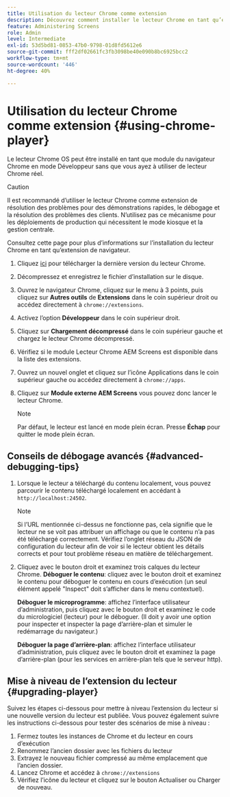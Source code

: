 ```yaml
---
title: Utilisation du lecteur Chrome comme extension
description: Découvrez comment installer le lecteur Chrome en tant qu’extension de navigateur pour AEM Screens.
feature: Administering Screens
role: Admin
level: Intermediate
exl-id: 53d5bd81-0853-47b0-9798-01d8fd5612e6
source-git-commit: fff2df02661fc3fb3098be40e090b8bc6925bcc2
workflow-type: tm+mt
source-wordcount: '446'
ht-degree: 40%

---
```


# Utilisation du lecteur Chrome comme extension {#using-chrome-player}

Le lecteur Chrome OS peut être installé en tant que module du navigateur Chrome en mode Développeur sans que vous ayez à utiliser de lecteur Chrome réel.

>[!CAUTION]
>
> Il est recommandé d’utiliser le lecteur Chrome comme extension de résolution des problèmes pour des démonstrations rapides, le débogage et la résolution des problèmes des clients. N’utilisez pas ce mécanisme pour les déploiements de production qui nécessitent le mode kiosque et la gestion centrale.

Consultez cette page pour plus d’informations sur l’installation du lecteur Chrome en tant qu’extension de navigateur.

1. Cliquez [ici](https://download.macromedia.com/screens/) pour télécharger la dernière version du lecteur Chrome.

1. Décompressez et enregistrez le fichier d’installation sur le disque.

1. Ouvrez le navigateur Chrome, cliquez sur le menu à 3 points, puis cliquez sur **Autres outils** de **Extensions** dans le coin supérieur droit ou accédez directement à `chrome://extensions`.

1. Activez l’option **Développeur** dans le coin supérieur droit.

1. Cliquez sur **Chargement décompressé** dans le coin supérieur gauche et chargez le lecteur Chrome décompressé.

1. Vérifiez si le module Lecteur Chrome AEM Screens est disponible dans la liste des extensions.

1. Ouvrez un nouvel onglet et cliquez sur l’icône Applications dans le coin supérieur gauche ou accédez directement à `chrome://apps`.

1. Cliquez sur **Module externe AEM Screens** vous pouvez donc lancer le lecteur Chrome.

   >[!NOTE]
   >
   > Par défaut, le lecteur est lancé en mode plein écran. Presse **Échap** pour quitter le mode plein écran.


## Conseils de débogage avancés {#advanced-debugging-tips}

1. Lorsque le lecteur a téléchargé du contenu localement, vous pouvez parcourir le contenu téléchargé localement en accédant à `http://localhost:24502`.

   >[!NOTE]
   >
   > Si l’URL mentionnée ci-dessus ne fonctionne pas, cela signifie que le lecteur ne se voit pas attribuer un affichage ou que le contenu n’a pas été téléchargé correctement. Vérifiez l’onglet réseau du JSON de configuration du lecteur afin de voir si le lecteur obtient les détails corrects et pour tout problème réseau en matière de téléchargement.

1. Cliquez avec le bouton droit et examinez trois calques du lecteur Chrome.
   **Déboguer le contenu**: cliquez avec le bouton droit et examinez le contenu pour déboguer le contenu en cours d’exécution (un seul élément appelé &quot;Inspect&quot; doit s’afficher dans le menu contextuel).

   **Déboguer le microprogramme**: affichez l’interface utilisateur d’administration, puis cliquez avec le bouton droit et examinez le code du micrologiciel (lecteur) pour le déboguer. (Il doit y avoir une option pour inspecter et inspecter la page d’arrière-plan et simuler le redémarrage du navigateur.)

   **Déboguer la page d’arrière-plan**: affichez l’interface utilisateur d’administration, puis cliquez avec le bouton droit et examinez la page d’arrière-plan (pour les services en arrière-plan tels que le serveur http).

## Mise à niveau de l’extension du lecteur {#upgrading-player}

Suivez les étapes ci-dessous pour mettre à niveau l’extension du lecteur si une nouvelle version du lecteur est publiée. Vous pouvez également suivre les instructions ci-dessous pour tester des scénarios de mise à niveau :

1. Fermez toutes les instances de Chrome et du lecteur en cours d’exécution
1. Renommez l’ancien dossier avec les fichiers du lecteur
1. Extrayez le nouveau fichier compressé au même emplacement que l’ancien dossier.
1. Lancez Chrome et accédez à `chrome://extensions`
1. Vérifiez l’icône du lecteur et cliquez sur le bouton Actualiser ou Charger de nouveau.

